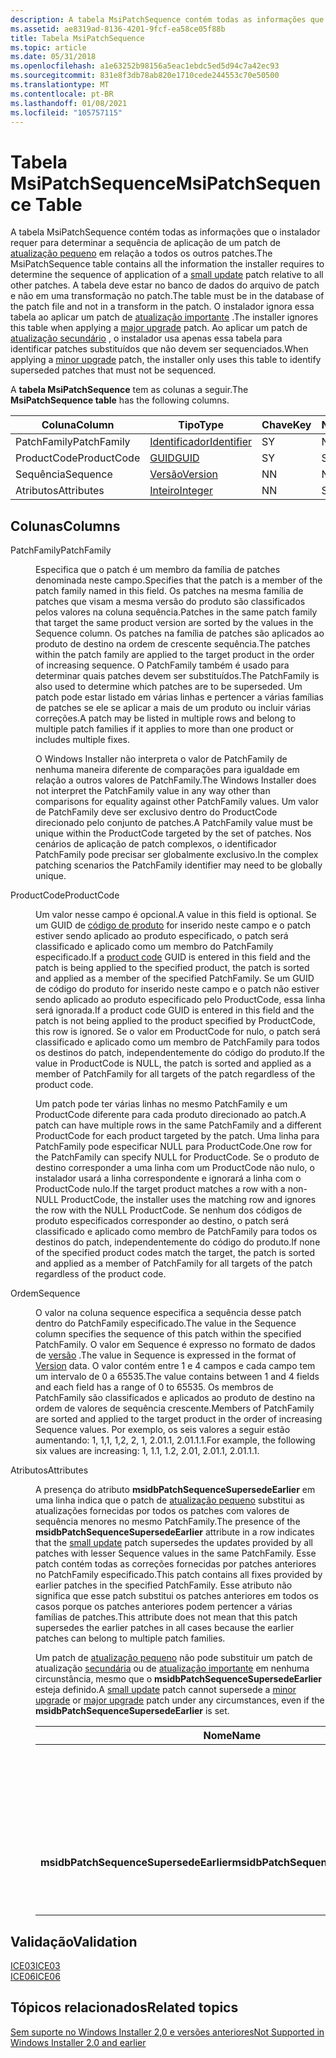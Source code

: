 ```yaml
---
description: A tabela MsiPatchSequence contém todas as informações que o instalador requer para determinar a sequência de aplicação de um patch de atualização pequeno em relação a todos os outros patches.
ms.assetid: ae8319ad-8136-4201-9fcf-ea58ce05f88b
title: Tabela MsiPatchSequence
ms.topic: article
ms.date: 05/31/2018
ms.openlocfilehash: a1e63252b98156a5eac1ebdc5ed5d94c7a42ec93
ms.sourcegitcommit: 831e8f3db78ab820e1710cede244553c70e50500
ms.translationtype: MT
ms.contentlocale: pt-BR
ms.lasthandoff: 01/08/2021
ms.locfileid: "105757115"
---
```

# <a name="msipatchsequence-table"></a><span data-ttu-id="1f67b-103">Tabela MsiPatchSequence</span><span class="sxs-lookup"><span data-stu-id="1f67b-103">MsiPatchSequence Table</span></span>

<span data-ttu-id="1f67b-104">A tabela MsiPatchSequence contém todas as informações que o instalador requer para determinar a sequência de aplicação de um patch de [atualização pequeno](small-updates.md) em relação a todos os outros patches.</span><span class="sxs-lookup"><span data-stu-id="1f67b-104">The MsiPatchSequence table contains all the information the installer requires to determine the sequence of application of a [small update](small-updates.md) patch relative to all other patches.</span></span> <span data-ttu-id="1f67b-105">A tabela deve estar no banco de dados do arquivo de patch e não em uma transformação no patch.</span><span class="sxs-lookup"><span data-stu-id="1f67b-105">The table must be in the database of the patch file and not in a transform in the patch.</span></span> <span data-ttu-id="1f67b-106">O instalador ignora essa tabela ao aplicar um patch de [atualização importante](major-upgrades.md) .</span><span class="sxs-lookup"><span data-stu-id="1f67b-106">The installer ignores this table when applying a [major upgrade](major-upgrades.md) patch.</span></span> <span data-ttu-id="1f67b-107">Ao aplicar um patch de [atualização secundário](minor-upgrades.md) , o instalador usa apenas essa tabela para identificar patches substituídos que não devem ser sequenciados.</span><span class="sxs-lookup"><span data-stu-id="1f67b-107">When applying a [minor upgrade](minor-upgrades.md) patch, the installer only uses this table to identify superseded patches that must not be sequenced.</span></span>

<span data-ttu-id="1f67b-108">A **tabela MsiPatchSequence** tem as colunas a seguir.</span><span class="sxs-lookup"><span data-stu-id="1f67b-108">The **MsiPatchSequence table** has the following columns.</span></span>



| <span data-ttu-id="1f67b-109">Coluna</span><span class="sxs-lookup"><span data-stu-id="1f67b-109">Column</span></span>      | <span data-ttu-id="1f67b-110">Tipo</span><span class="sxs-lookup"><span data-stu-id="1f67b-110">Type</span></span>                         | <span data-ttu-id="1f67b-111">Chave</span><span class="sxs-lookup"><span data-stu-id="1f67b-111">Key</span></span> | <span data-ttu-id="1f67b-112">Nullable</span><span class="sxs-lookup"><span data-stu-id="1f67b-112">Nullable</span></span> |
|-------------|------------------------------|-----|----------|
| <span data-ttu-id="1f67b-113">PatchFamily</span><span class="sxs-lookup"><span data-stu-id="1f67b-113">PatchFamily</span></span> | [<span data-ttu-id="1f67b-114">Identificador</span><span class="sxs-lookup"><span data-stu-id="1f67b-114">Identifier</span></span>](identifier.md) | <span data-ttu-id="1f67b-115">S</span><span class="sxs-lookup"><span data-stu-id="1f67b-115">Y</span></span>   | <span data-ttu-id="1f67b-116">N</span><span class="sxs-lookup"><span data-stu-id="1f67b-116">N</span></span>        |
| <span data-ttu-id="1f67b-117">ProductCode</span><span class="sxs-lookup"><span data-stu-id="1f67b-117">ProductCode</span></span> | [<span data-ttu-id="1f67b-118">GUID</span><span class="sxs-lookup"><span data-stu-id="1f67b-118">GUID</span></span>](guid.md)             | <span data-ttu-id="1f67b-119">S</span><span class="sxs-lookup"><span data-stu-id="1f67b-119">Y</span></span>   | <span data-ttu-id="1f67b-120">S</span><span class="sxs-lookup"><span data-stu-id="1f67b-120">Y</span></span>        |
| <span data-ttu-id="1f67b-121">Sequência</span><span class="sxs-lookup"><span data-stu-id="1f67b-121">Sequence</span></span>    | [<span data-ttu-id="1f67b-122">Versão</span><span class="sxs-lookup"><span data-stu-id="1f67b-122">Version</span></span>](version.md)       | <span data-ttu-id="1f67b-123">N</span><span class="sxs-lookup"><span data-stu-id="1f67b-123">N</span></span>   | <span data-ttu-id="1f67b-124">N</span><span class="sxs-lookup"><span data-stu-id="1f67b-124">N</span></span>        |
| <span data-ttu-id="1f67b-125">Atributos</span><span class="sxs-lookup"><span data-stu-id="1f67b-125">Attributes</span></span>  | [<span data-ttu-id="1f67b-126">Inteiro</span><span class="sxs-lookup"><span data-stu-id="1f67b-126">Integer</span></span>](integer.md)       | <span data-ttu-id="1f67b-127">N</span><span class="sxs-lookup"><span data-stu-id="1f67b-127">N</span></span>   | <span data-ttu-id="1f67b-128">S</span><span class="sxs-lookup"><span data-stu-id="1f67b-128">Y</span></span>        |



 

## <a name="columns"></a><span data-ttu-id="1f67b-129">Colunas</span><span class="sxs-lookup"><span data-stu-id="1f67b-129">Columns</span></span>

<dl> <dt>

<span data-ttu-id="1f67b-130"><span id="PatchFamily"></span><span id="patchfamily"></span><span id="PATCHFAMILY"></span>PatchFamily</span><span class="sxs-lookup"><span data-stu-id="1f67b-130"><span id="PatchFamily"></span><span id="patchfamily"></span><span id="PATCHFAMILY"></span>PatchFamily</span></span>
</dt> <dd>

<span data-ttu-id="1f67b-131">Especifica que o patch é um membro da família de patches denominada neste campo.</span><span class="sxs-lookup"><span data-stu-id="1f67b-131">Specifies that the patch is a member of the patch family named in this field.</span></span> <span data-ttu-id="1f67b-132">Os patches na mesma família de patches que visam a mesma versão do produto são classificados pelos valores na coluna sequência.</span><span class="sxs-lookup"><span data-stu-id="1f67b-132">Patches in the same patch family that target the same product version are sorted by the values in the Sequence column.</span></span> <span data-ttu-id="1f67b-133">Os patches na família de patches são aplicados ao produto de destino na ordem de crescente sequência.</span><span class="sxs-lookup"><span data-stu-id="1f67b-133">The patches within the patch family are applied to the target product in the order of increasing sequence.</span></span> <span data-ttu-id="1f67b-134">O PatchFamily também é usado para determinar quais patches devem ser substituídos.</span><span class="sxs-lookup"><span data-stu-id="1f67b-134">The PatchFamily is also used to determine which patches are to be superseded.</span></span> <span data-ttu-id="1f67b-135">Um patch pode estar listado em várias linhas e pertencer a várias famílias de patches se ele se aplicar a mais de um produto ou incluir várias correções.</span><span class="sxs-lookup"><span data-stu-id="1f67b-135">A patch may be listed in multiple rows and belong to multiple patch families if it applies to more than one product or includes multiple fixes.</span></span>

<span data-ttu-id="1f67b-136">O Windows Installer não interpreta o valor de PatchFamily de nenhuma maneira diferente de comparações para igualdade em relação a outros valores de PatchFamily.</span><span class="sxs-lookup"><span data-stu-id="1f67b-136">The Windows Installer does not interpret the PatchFamily value in any way other than comparisons for equality against other PatchFamily values.</span></span> <span data-ttu-id="1f67b-137">Um valor de PatchFamily deve ser exclusivo dentro do ProductCode direcionado pelo conjunto de patches.</span><span class="sxs-lookup"><span data-stu-id="1f67b-137">A PatchFamily value must be unique within the ProductCode targeted by the set of patches.</span></span> <span data-ttu-id="1f67b-138">Nos cenários de aplicação de patch complexos, o identificador PatchFamily pode precisar ser globalmente exclusivo.</span><span class="sxs-lookup"><span data-stu-id="1f67b-138">In the complex patching scenarios the PatchFamily identifier may need to be globally unique.</span></span>

</dd> <dt>

<span data-ttu-id="1f67b-139"><span id="ProductCode"></span><span id="productcode"></span><span id="PRODUCTCODE"></span>ProductCode</span><span class="sxs-lookup"><span data-stu-id="1f67b-139"><span id="ProductCode"></span><span id="productcode"></span><span id="PRODUCTCODE"></span>ProductCode</span></span>
</dt> <dd>

<span data-ttu-id="1f67b-140">Um valor nesse campo é opcional.</span><span class="sxs-lookup"><span data-stu-id="1f67b-140">A value in this field is optional.</span></span> <span data-ttu-id="1f67b-141">Se um GUID de [código de produto](product-codes.md) for inserido neste campo e o patch estiver sendo aplicado ao produto especificado, o patch será classificado e aplicado como um membro do PatchFamily especificado.</span><span class="sxs-lookup"><span data-stu-id="1f67b-141">If a [product code](product-codes.md) GUID is entered in this field and the patch is being applied to the specified product, the patch is sorted and applied as a member of the specified PatchFamily.</span></span> <span data-ttu-id="1f67b-142">Se um GUID de código do produto for inserido neste campo e o patch não estiver sendo aplicado ao produto especificado pelo ProductCode, essa linha será ignorada.</span><span class="sxs-lookup"><span data-stu-id="1f67b-142">If a product code GUID is entered in this field and the patch is not being applied to the product specified by ProductCode, this row is ignored.</span></span> <span data-ttu-id="1f67b-143">Se o valor em ProductCode for nulo, o patch será classificado e aplicado como um membro de PatchFamily para todos os destinos do patch, independentemente do código do produto.</span><span class="sxs-lookup"><span data-stu-id="1f67b-143">If the value in ProductCode is NULL, the patch is sorted and applied as a member of PatchFamily for all targets of the patch regardless of the product code.</span></span>

<span data-ttu-id="1f67b-144">Um patch pode ter várias linhas no mesmo PatchFamily e um ProductCode diferente para cada produto direcionado ao patch.</span><span class="sxs-lookup"><span data-stu-id="1f67b-144">A patch can have multiple rows in the same PatchFamily and a different ProductCode for each product targeted by the patch.</span></span> <span data-ttu-id="1f67b-145">Uma linha para PatchFamily pode especificar NULL para ProductCode.</span><span class="sxs-lookup"><span data-stu-id="1f67b-145">One row for the PatchFamily can specify NULL for ProductCode.</span></span> <span data-ttu-id="1f67b-146">Se o produto de destino corresponder a uma linha com um ProductCode não nulo, o instalador usará a linha correspondente e ignorará a linha com o ProductCode nulo.</span><span class="sxs-lookup"><span data-stu-id="1f67b-146">If the target product matches a row with a non-NULL ProductCode, the installer uses the matching row and ignores the row with the NULL ProductCode.</span></span> <span data-ttu-id="1f67b-147">Se nenhum dos códigos de produto especificados corresponder ao destino, o patch será classificado e aplicado como membro de PatchFamily para todos os destinos do patch, independentemente do código do produto.</span><span class="sxs-lookup"><span data-stu-id="1f67b-147">If none of the specified product codes match the target, the patch is sorted and applied as a member of PatchFamily for all targets of the patch regardless of the product code.</span></span>

</dd> <dt>

<span data-ttu-id="1f67b-148"><span id="Sequence"></span><span id="sequence"></span><span id="SEQUENCE"></span>Ordem</span><span class="sxs-lookup"><span data-stu-id="1f67b-148"><span id="Sequence"></span><span id="sequence"></span><span id="SEQUENCE"></span>Sequence</span></span>
</dt> <dd>

<span data-ttu-id="1f67b-149">O valor na coluna sequence especifica a sequência desse patch dentro do PatchFamily especificado.</span><span class="sxs-lookup"><span data-stu-id="1f67b-149">The value in the Sequence column specifies the sequence of this patch within the specified PatchFamily.</span></span> <span data-ttu-id="1f67b-150">O valor em Sequence é expresso no formato de dados de [versão](version.md) .</span><span class="sxs-lookup"><span data-stu-id="1f67b-150">The value in Sequence is expressed in the format of [Version](version.md) data.</span></span> <span data-ttu-id="1f67b-151">O valor contém entre 1 e 4 campos e cada campo tem um intervalo de 0 a 65535.</span><span class="sxs-lookup"><span data-stu-id="1f67b-151">The value contains between 1 and 4 fields and each field has a range of 0 to 65535.</span></span> <span data-ttu-id="1f67b-152">Os membros de PatchFamily são classificados e aplicados ao produto de destino na ordem de valores de sequência crescente.</span><span class="sxs-lookup"><span data-stu-id="1f67b-152">Members of PatchFamily are sorted and applied to the target product in the order of increasing Sequence values.</span></span> <span data-ttu-id="1f67b-153">Por exemplo, os seis valores a seguir estão aumentando: 1, 1,1, 1,2, 2, 1, 2.01.1, 2.01.1.1.</span><span class="sxs-lookup"><span data-stu-id="1f67b-153">For example, the following six values are increasing: 1, 1.1, 1.2, 2.01, 2.01.1, 2.01.1.1.</span></span>

</dd> <dt>

<span data-ttu-id="1f67b-154"><span id="Attributes"></span><span id="attributes"></span><span id="ATTRIBUTES"></span>Atributos</span><span class="sxs-lookup"><span data-stu-id="1f67b-154"><span id="Attributes"></span><span id="attributes"></span><span id="ATTRIBUTES"></span>Attributes</span></span>
</dt> <dd>

<span data-ttu-id="1f67b-155">A presença do atributo **msidbPatchSequenceSupersedeEarlier** em uma linha indica que o patch de [atualização pequeno](small-updates.md) substitui as atualizações fornecidas por todos os patches com valores de sequência menores no mesmo PatchFamily.</span><span class="sxs-lookup"><span data-stu-id="1f67b-155">The presence of the **msidbPatchSequenceSupersedeEarlier** attribute in a row indicates that the [small update](small-updates.md) patch supersedes the updates provided by all patches with lesser Sequence values in the same PatchFamily.</span></span> <span data-ttu-id="1f67b-156">Esse patch contém todas as correções fornecidas por patches anteriores no PatchFamily especificado.</span><span class="sxs-lookup"><span data-stu-id="1f67b-156">This patch contains all fixes provided by earlier patches in the specified PatchFamily.</span></span> <span data-ttu-id="1f67b-157">Esse atributo não significa que esse patch substitui os patches anteriores em todos os casos porque os patches anteriores podem pertencer a várias famílias de patches.</span><span class="sxs-lookup"><span data-stu-id="1f67b-157">This attribute does not mean that this patch supersedes the earlier patches in all cases because the earlier patches can belong to multiple patch families.</span></span>

<span data-ttu-id="1f67b-158">Um patch de [atualização pequeno](small-updates.md) não pode substituir um patch de atualização [secundária](minor-upgrades.md) ou de [atualização importante](major-upgrades.md) em nenhuma circunstância, mesmo que o **msidbPatchSequenceSupersedeEarlier** esteja definido.</span><span class="sxs-lookup"><span data-stu-id="1f67b-158">A [small update](small-updates.md) patch cannot supersede a [minor upgrade](minor-upgrades.md) or [major upgrade](major-upgrades.md) patch under any circumstances, even if the **msidbPatchSequenceSupersedeEarlier** is set.</span></span> 

| <span data-ttu-id="1f67b-159">Nome</span><span class="sxs-lookup"><span data-stu-id="1f67b-159">Name</span></span>                                   | <span data-ttu-id="1f67b-160">Valor</span><span class="sxs-lookup"><span data-stu-id="1f67b-160">Value</span></span> | <span data-ttu-id="1f67b-161">Significado</span><span class="sxs-lookup"><span data-stu-id="1f67b-161">Meaning</span></span>                                                           |
|----------------------------------------|-------|-------------------------------------------------------------------|
|                                        | <span data-ttu-id="1f67b-162">0x00</span><span class="sxs-lookup"><span data-stu-id="1f67b-162">0x00</span></span>  | <span data-ttu-id="1f67b-163">Indica um valor de sequenciamento simples.</span><span class="sxs-lookup"><span data-stu-id="1f67b-163">Indicates a simple sequencing value.</span></span>                              |
| <span data-ttu-id="1f67b-164">**msidbPatchSequenceSupersedeEarlier**</span><span class="sxs-lookup"><span data-stu-id="1f67b-164">**msidbPatchSequenceSupersedeEarlier**</span></span> | <span data-ttu-id="1f67b-165">0x01</span><span class="sxs-lookup"><span data-stu-id="1f67b-165">0x01</span></span>  | <span data-ttu-id="1f67b-166">Indica um patch que substitui patches anteriores nesta família.</span><span class="sxs-lookup"><span data-stu-id="1f67b-166">Indicates a patch that supersedes earlier patches in this family.</span></span> |



 

</dd> </dl>

## <a name="validation"></a><span data-ttu-id="1f67b-167">Validação</span><span class="sxs-lookup"><span data-stu-id="1f67b-167">Validation</span></span>

<dl>

[<span data-ttu-id="1f67b-168">ICE03</span><span class="sxs-lookup"><span data-stu-id="1f67b-168">ICE03</span></span>](ice03.md)  
[<span data-ttu-id="1f67b-169">ICE06</span><span class="sxs-lookup"><span data-stu-id="1f67b-169">ICE06</span></span>](ice06.md)  
</dl>

## <a name="related-topics"></a><span data-ttu-id="1f67b-170">Tópicos relacionados</span><span class="sxs-lookup"><span data-stu-id="1f67b-170">Related topics</span></span>

<dl> <dt>

[<span data-ttu-id="1f67b-171">Sem suporte no Windows Installer 2,0 e versões anteriores</span><span class="sxs-lookup"><span data-stu-id="1f67b-171">Not Supported in Windows Installer 2.0 and earlier</span></span>](not-supported-in-windows-installer-version-2-0.md)
</dt> </dl>

 

 



